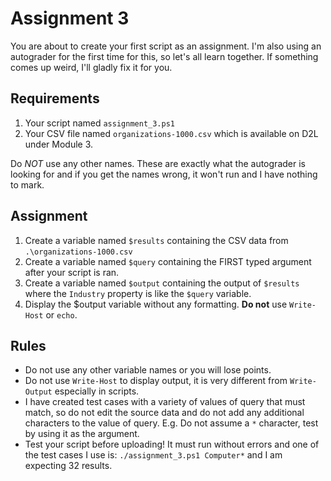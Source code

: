 # Assignment 3

You are about to create your first script as an assignment.  I'm also using an autograder for the first time for this, so let's all learn together.  If something comes up weird, I'll gladly fix it for you. 

## Requirements

1. Your script named `assignment_3.ps1`
1. Your CSV file named `organizations-1000.csv` which is available on D2L under Module 3. 

Do *NOT* use any other names.  These are exactly what the autograder is looking for and if you get the names wrong, it won't run and I have nothing to mark. 

## Assignment

1. Create a variable named `$results` containing the CSV data from `.\organizations-1000.csv`
1. Create a variable named `$query` containing the FIRST typed argument after your script is ran. 
1. Create a variable named `$output` containing the output of `$results` where the `Industry` property is like the `$query` variable.
1. Display the $output variable without any formatting.  **Do not** use `Write-Host` or `echo`.  

## Rules
* Do not use any other variable names or you will lose points.
* Do not use `Write-Host` to display output, it is very different from `Write-Output` especially in scripts.  
* I have created test cases with a variety of values of query that must match, so do not edit the source data and do not add any additional characters to the value of query.  E.g.  Do not assume a `*` character, test by using it as the argument.  
* Test your script before uploading!  It must run without errors and one of the test cases I use is: `./assignment_3.ps1 Computer*` and I am expecting 32 results. 
